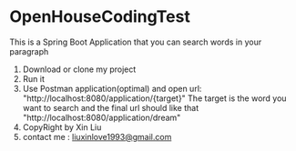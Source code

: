 # OpenHouseCodingTest
This is a Spring Boot Application that you can search words in your paragraph

1. Download or clone my project
2. Run it 
3. Use Postman application(optimal) and open url: "http://localhost:8080/application/{target}"
   The target is the word you want to search and the final url should like that "http://localhost:8080/application/dream"
4. CopyRight by Xin Liu
5. contact me : liuxinlove1993@gmail.com
